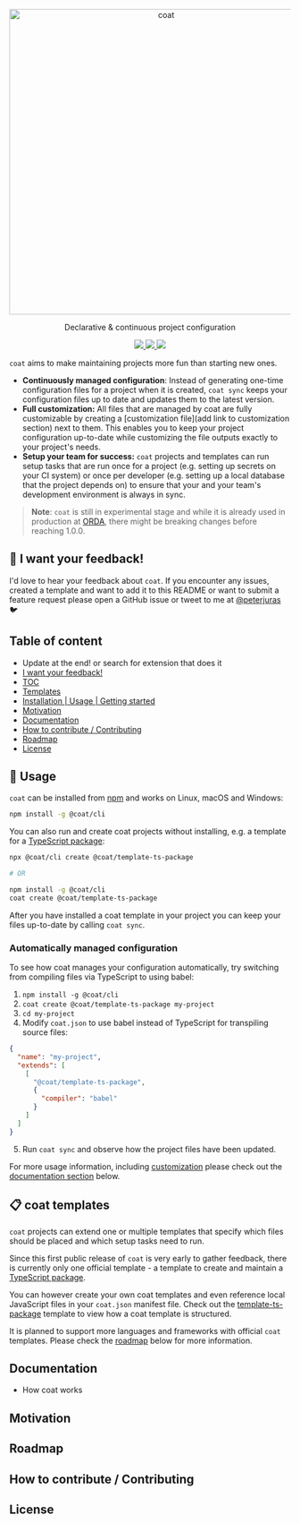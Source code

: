 
<p align="center">
  <img alt="coat" src="https://i.imgur.com/FscVxuq.png" width="546">
</p>

<p align="center">
  Declarative & continuous project configuration
</p>

<p align="center">
  <a href="https://codecov.io/gh/coat-dev/coat">
    <img src="https://codecov.io/gh/coat-dev/coat/branch/main/graph/badge.svg">
  </a>
  <a href="https://github.com/coat-dev/coat/actions">
    <img src="https://github.com/coat-dev/coat/workflows/@coat/cli/badge.svg?branch=main&event=push">
  </a>
  <a href="https://github.com/coat-dev/coat/actions">
    <img src="https://img.shields.io/npm/l/@coat/cli">
  </a>
</p>

<!-- TODO: Smaller logo + animated gif of changing configuration file -->

`coat` aims to make maintaining projects more fun than starting new ones.

* **Continuously managed configuration**: Instead of generating one-time configuration files for a project when it is created, `coat sync` keeps your configuration files up to date and updates them to the latest version.
* **Full customization:** All files that are managed by coat are fully customizable by creating a [customization file](add link to customization section) next to them. This enables you to keep your project configuration up-to-date while customizing the file outputs exactly to your project's needs.
* **Setup your team for success:** `coat` projects and templates can run setup tasks that are run once for a project (e.g. setting up secrets on your CI system) or once per developer (e.g. setting up a local database that the project depends on) to ensure that your and your team's development environment is always in sync.

>**Note**: `coat` is still in experimental stage and while it is already used in production at [ORDA](https://www.orda-app.com), there might be breaking changes before reaching 1.0.0.

## 🙏 I want your feedback!

I'd love to hear your feedback about `coat`. If you encounter any issues, created a template and want to add it to this README or want to submit a feature request please open a GitHub issue or tweet to me at [@peterjuras](https://twitter.com/peterjuras) 🐦

## Table of content

- Update at the end! or search for extension that does it
- [I want your feedback!](#i-want-your-feedback-)
- [TOC](#toc)
- [Templates](#templates)
- [Installation | Usage | Getting started](#installation---usage---getting-started)
- [Motivation](#motivation)
- [Documentation](#documentation)
- [How to contribute / Contributing](#how-to-contribute---contributing)
- [Roadmap](#roadmap)
- [License](#license)

## 🚀 Usage

`coat` can be installed from [npm](https://www.npmjs.com/package/@coat/cli) and works on Linux, macOS and Windows:

```bash
npm install -g @coat/cli
```

You can also run and create coat projects without installing, e.g. a template for a [TypeScript package](packages/template-ts-package/README.md):

```bash
npx @coat/cli create @coat/template-ts-package

# OR

npm install -g @coat/cli
coat create @coat/template-ts-package
```

After you have installed a coat template in your project you can keep your files up-to-date by calling `coat sync`.

### Automatically managed configuration

To see how coat manages your configuration automatically, try switching from compiling files via TypeScript to using babel:

1. `npm install -g @coat/cli`
2. `coat create @coat/template-ts-package my-project`
3. `cd my-project`
4. Modify `coat.json` to use babel instead of TypeScript for transpiling source files:
```json
{
  "name": "my-project",
  "extends": [
    [
      "@coat/template-ts-package",
      {
        "compiler": "babel"
      }
    ]
  ]
}
```
5. Run `coat sync` and observe how the project files have been updated.

For more usage information, including [customization](TODO) please check out the [documentation section](TODO) below.

## 📋 coat templates

`coat` projects can extend one or multiple templates that specify which files should be placed and which setup tasks need to run.

Since this first public release of `coat` is very early to gather feedback, there is currently only one official template - a template to create and maintain a [TypeScript package](packages/template-ts-package/README.md).

You can however create your own coat templates and even reference local JavaScript files in your `coat.json` manifest file. Check out the [template-ts-package](packages/template-ts-package/README.md) template to view how a coat template is structured.

It is planned to support more languages and frameworks with official `coat` templates. Please check the [roadmap](TODO) below for more information.

## Documentation
* How coat works
## Motivation
## Roadmap
## How to contribute / Contributing
## License
